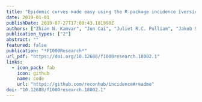 ```yaml
---
title: "Epidemic curves made easy using the R package incidence [version 1; peer review: 1 approved, 2 approved with reservations]"
date: 2019-01-01
publishDate: 2019-07-27T17:00:43.181990Z
authors: ["Zhian N. Kamvar", "Jun Cai", "Juliet R.C. Pulliam", "Jakob Schumacher", "Thibaut Jombart"]
publication_types: ["2"]
abstract: ""
featured: false
publication: "*F1000Research*"
url_pdf: "https://doi.org/10.12688/f1000research.18002.1"
links:
  - icon_pack: fab
    icon: github
    name: code 
    url: "https://github.com/reconhub/incidence#readme"
doi: "10.12688/f1000research.18002.1"
---
```


